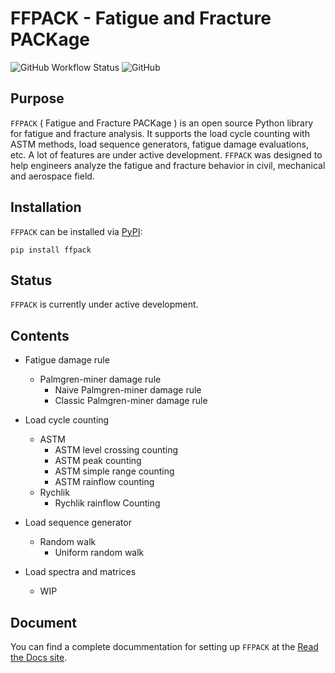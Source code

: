 # FFPACK - Fatigue and Fracture PACKage

![GitHub Workflow Status](https://img.shields.io/github/actions/workflow/status/dpzhuX/ffpack/python-package.yml?branch=main)
![GitHub](https://img.shields.io/github/license/dpzhuX/ffpack?color=5bc72b)

## Purpose
`FFPACK` ( Fatigue and Fracture PACKage ) is an open source Python library for fatigue and fracture analysis. It supports the load cycle counting with ASTM methods, load sequence generators, fatigue damage evaluations, etc. A lot of features are under active development. `FFPACK` was designed to help engineers analyze the fatigue and fracture behavior in civil, mechanical and aerospace field.

## Installation

`FFPACK` can be installed via [PyPI](https://pypi.org/project/ffpack/):

```
pip install ffpack
```

## Status

`FFPACK` is currently under active development. 

## Contents

* Fatigue damage rule
    * Palmgren-miner damage rule
        * Naive Palmgren-miner damage rule
        * Classic Palmgren-miner damage rule

* Load cycle counting
    * ASTM
        * ASTM level crossing counting
        * ASTM peak counting
        * ASTM simple range counting
        * ASTM rainflow counting
    * Rychlik
        * Rychlik rainflow Counting
* Load sequence generator
    * Random walk
        * Uniform random walk
* Load spectra and matrices
    * WIP

## Document

You can find a complete docummentation for setting up `FFPACK` at the [Read the Docs site](https://ffpack.readthedocs.io/en/latest/).

